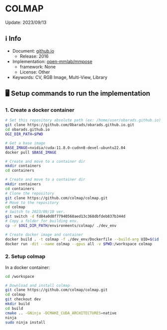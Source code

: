 # COLMAP

Update: 2023/09/13

## ℹ️ Info
- Document: [github.io](https://colmap.github.io/index.html)
  - Release: 2016
- Implementation: [open-mmlab/mmpose](https://github.com/open-mmlab/mmpose)
  - framework: None
  - License: Other
- Keywords: CV, RGB Image, Multi-View, Library

## 🖥️ Setup commands to run the implementation
### 1. Create a docker container
```bash
# Set this repository absolute path (ex: /home/user/obarads.github.io)
git clone https://github.com/Obarads/obarads.github.io.git
cd obarads.github.io
OGI_DIR_PATH=$PWD

# Get a base image
BASE_IMAGE=nvidia/cuda:11.8.0-cudnn8-devel-ubuntu22.04
docker pull $BASE_IMAGE

# Create and move to a container dir
mkdir containers
cd containers

# Create and move to a container dir
mkdir containers
cd containers
# Clone the repository
git clone https://github.com/colmap/colmap.git
# Move to the repository
cd colmap
# Switch to 2023/09/10 ver.
git switch -d fd84a0d8f77940568aed13c368dbfdeb837b344d
# Copy a folder for building env.
cp -r $OGI_DIR_PATH/environments/colmap/ ./dev_env

# Create docker image and container
docker build . -t colmap -f ./dev_env/Dockerfile --build-arg UID=$(id -u) --build-arg GID=$(id -g) --build-arg BASE_IMAGE=$BASE_IMAGE
docker run -dit --name colmap --gpus all -v $PWD:/workspace colmap
```

### 2. Setup colmap
In a docker container:
```bash
cd /workspace

# Download and install colmap
git clone https://github.com/colmap/colmap.git
cd colmap
git checkout dev
mkdir build
cd build
cmake .. -GNinja -DCMAKE_CUDA_ARCHITECTURES=native
ninja
sudo ninja install
```